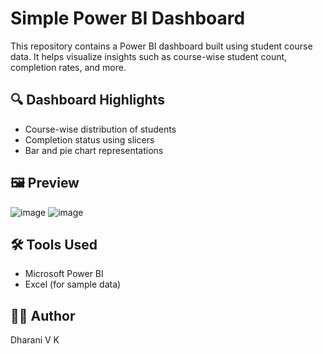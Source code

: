 # Simple Power BI Dashboard

This repository contains a Power BI dashboard built using student course data. It helps visualize insights such as course-wise student count, completion rates, and more.

## 🔍 Dashboard Highlights
- Course-wise distribution of students
- Completion status using slicers
- Bar and pie chart representations

  

## 🖼️ Preview
![image](https://github.com/user-attachments/assets/d64e5246-bae4-4c29-8640-63f7bb145085)
![image](https://github.com/user-attachments/assets/6adf95b2-1822-4c47-8602-95790bea0f53)



## 🛠️ Tools Used
- Microsoft Power BI
- Excel (for sample data)

## 👨‍💻 Author
Dharani V K

